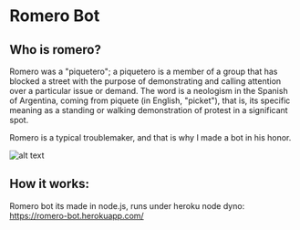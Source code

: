 # Romero Bot

## Who is romero?

Romero was a "piquetero"; a piquetero is a member of a group that has blocked a street with the purpose of demonstrating and calling attention over a particular issue or demand. The word is a neologism in the Spanish of Argentina, coming from piquete (in English, "picket"), that is, its specific meaning as a standing or walking demonstration of protest in a significant spot. 

Romero is a typical troublemaker, and that is why I made a bot in his honor.

![alt text](https://arc-anglerfish-arc2-prod-infobae.s3.amazonaws.com/public/OQNMJ35SONFQ3MTT2CT3QTGIPA.jpg)

## How it works:

Romero bot its made in node.js, runs under heroku node dyno: https://romero-bot.herokuapp.com/






